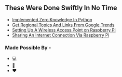 ## These Were Done Swiftly In No Time

- [Implemented Zero Knowledge In Python](/ZK_Implementation.py)
- [Get Regional Topics And Links From Google Trends](/TrendGetter.py)
- [Setting Up A Wireless Access Point on Raspberry Pi](/WirelessAccessPoint.md)
- [Sharing An Internet Connection Via Raspberry Pi](ConfiguringBridgeConnection.md)

### Made Possible By -
- :computer:
- :muscle:
- :heart:
